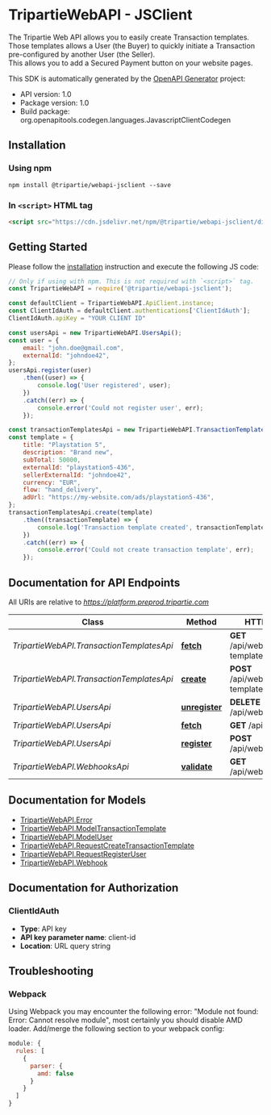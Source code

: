 # TripartieWebAPI - JSClient

The Tripartie Web API allows you to easily create Transaction templates.<br />
Those templates allows a User (the Buyer) to quickly initiate a Transaction pre-configured by another User (the Seller).<br />
This allows you to add a Secured Payment button on your website pages.

This SDK is automatically generated by the [OpenAPI Generator](https://openapi-generator.tech) project:

- API version: 1.0
- Package version: 1.0
- Build package: org.openapitools.codegen.languages.JavascriptClientCodegen

## Installation

### Using npm

```shell
npm install @tripartie/webapi-jsclient --save
```

### In `<script>` HTML tag

```html
<script src="https://cdn.jsdelivr.net/npm/@tripartie/webapi-jsclient/dist/tripartiewebapi-jsclient.min.js"></script>
```

## Getting Started

Please follow the [installation](#installation) instruction and execute the following JS code:

```javascript
// Only if using with npm. This is not required with `<script>` tag.
const TripartieWebAPI = require('@tripartie/webapi-jsclient');

const defaultClient = TripartieWebAPI.ApiClient.instance;
const ClientIdAuth = defaultClient.authentications['ClientIdAuth'];
ClientIdAuth.apiKey = "YOUR CLIENT ID"

const usersApi = new TripartieWebAPI.UsersApi();
const user = {
    email: "john.doe@gmail.com",
    externalId: "johndoe42",
};
usersApi.register(user)
    .then((user) => {
        console.log('User registered', user);
    })
    .catch((err) => {
        console.error('Could not register user', err);
    });

const transactionTemplatesApi = new TripartieWebAPI.TransactionTemplatesApi()
const template = {
    title: "Playstation 5",
    description: "Brand new",
    subTotal: 50000,
    externalId: "playstation5-436",
    sellerExternalId: "johndoe42",
    currency: "EUR",
    flow: "hand_delivery",
    adUrl: "https://my-website.com/ads/playstation5-436",
};
transactionTemplatesApi.create(template)
    .then((transactionTemplate) => {
        console.log('Transaction template created', transactionTemplate);
    })
    .catch((err) => {
        console.error('Could not create transaction template', err);
    });


```

## Documentation for API Endpoints

All URIs are relative to *https://platform.preprod.tripartie.com*

Class | Method | HTTP request | Description
------------ | ------------- | ------------- | -------------
*TripartieWebAPI.TransactionTemplatesApi* | [**fetch**](docs/TransactionTemplatesApi.md#fetch) | **GET** /api/web/transaction-templates/ | Fetch
*TripartieWebAPI.TransactionTemplatesApi* | [**create**](docs/TransactionTemplatesApi.md#create) | **POST** /api/web/transaction-templates/ | Create
*TripartieWebAPI.UsersApi* | [**unregister**](docs/UsersApi.md#unregister) | **DELETE** /api/web/users/ | Unregister
*TripartieWebAPI.UsersApi* | [**fetch**](docs/UsersApi.md#fetch) | **GET** /api/web/users/ | Fetch
*TripartieWebAPI.UsersApi* | [**register**](docs/UsersApi.md#register) | **POST** /api/web/users/ | Register
*TripartieWebAPI.WebhooksApi* | [**validate**](docs/WebhooksApi.md#validate) | **GET** /api/web/webhooks/ | Validate


## Documentation for Models

 - [TripartieWebAPI.Error](docs/Error.md)
 - [TripartieWebAPI.ModelTransactionTemplate](docs/ModelTransactionTemplate.md)
 - [TripartieWebAPI.ModelUser](docs/ModelUser.md)
 - [TripartieWebAPI.RequestCreateTransactionTemplate](docs/RequestCreateTransactionTemplate.md)
 - [TripartieWebAPI.RequestRegisterUser](docs/RequestRegisterUser.md)
 - [TripartieWebAPI.Webhook](docs/Webhook.md)


## Documentation for Authorization



### ClientIdAuth


- **Type**: API key
- **API key parameter name**: client-id
- **Location**: URL query string


## Troubleshooting

### Webpack

Using Webpack you may encounter the following error: "Module not found: Error:
Cannot resolve module", most certainly you should disable AMD loader. Add/merge
the following section to your webpack config:

```javascript
module: {
  rules: [
    {
      parser: {
        amd: false
      }
    }
  ]
}
```
